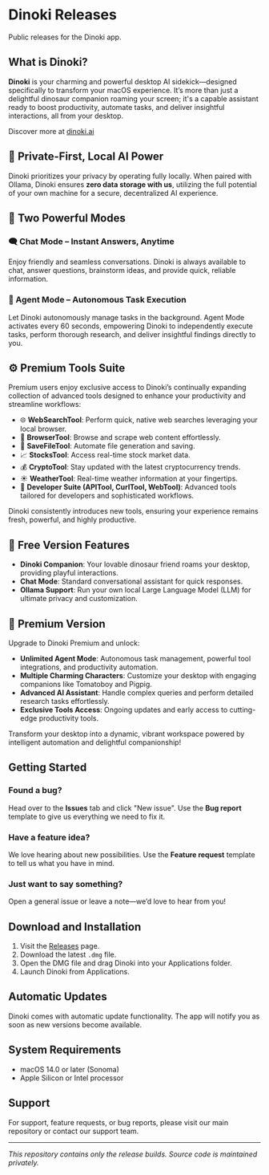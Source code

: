 # Dinoki Releases

Public releases for the Dinoki app.

## What is Dinoki?

**Dinoki** is your charming and powerful desktop AI sidekick—designed specifically to transform your macOS experience. It’s more than just a delightful dinosaur companion roaming your screen; it's a capable assistant ready to boost productivity, automate tasks, and deliver insightful interactions, all from your desktop.

Discover more at [dinoki.ai](https://dinoki.ai)

## 🌟 Private-First, Local AI Power

Dinoki prioritizes your privacy by operating fully locally. When paired with Ollama, Dinoki ensures **zero data storage with us**, utilizing the full potential of your own machine for a secure, decentralized AI experience.

## 🚀 Two Powerful Modes

### 🗨️ Chat Mode – Instant Answers, Anytime

Enjoy friendly and seamless conversations. Dinoki is always available to chat, answer questions, brainstorm ideas, and provide quick, reliable information.

### 🤖 Agent Mode – Autonomous Task Execution

Let Dinoki autonomously manage tasks in the background. Agent Mode activates every 60 seconds, empowering Dinoki to independently execute tasks, perform thorough research, and deliver insightful findings directly to you.

## ⚙️ Premium Tools Suite

Premium users enjoy exclusive access to Dinoki’s continually expanding collection of advanced tools designed to enhance your productivity and streamline workflows:

* 🌐 **WebSearchTool**: Perform quick, native web searches leveraging your local browser.
* 🧭 **BrowserTool**: Browse and scrape web content effortlessly.
* 📁 **SaveFileTool**: Automate file generation and saving.
* 📈 **StocksTool**: Access real-time stock market data.
* 💰 **CryptoTool**: Stay updated with the latest cryptocurrency trends.
* ☀️ **WeatherTool**: Real-time weather information at your fingertips.
* 🔧 **Developer Suite (APITool, CurlTool, WebTool)**: Advanced tools tailored for developers and sophisticated workflows.

Dinoki consistently introduces new tools, ensuring your experience remains fresh, powerful, and highly productive.

## 🎁 Free Version Features

* **Dinoki Companion**: Your lovable dinosaur friend roams your desktop, providing playful interactions.
* **Chat Mode**: Standard conversational assistant for quick responses.
* **Ollama Support**: Run your own local Large Language Model (LLM) for ultimate privacy and customization.

## 🌟 Premium Version

Upgrade to Dinoki Premium and unlock:

* **Unlimited Agent Mode**: Autonomous task management, powerful tool integrations, and productivity automation.
* **Multiple Charming Characters**: Customize your desktop with engaging companions like Tomatoboy and Pigpig.
* **Advanced AI Assistant**: Handle complex queries and perform detailed research tasks effortlessly.
* **Exclusive Tools Access**: Ongoing updates and early access to cutting-edge productivity tools.

Transform your desktop into a dynamic, vibrant workspace powered by intelligent automation and delightful companionship!

## Getting Started

### Found a bug?

Head over to the **Issues** tab and click "New issue". Use the **Bug report** template to give us everything we need to fix it.

### Have a feature idea?

We love hearing about new possibilities. Use the **Feature request** template to tell us what you have in mind.

### Just want to say something?

Open a general issue or leave a note—we’d love to hear from you!

## Download and Installation

1. Visit the [Releases](https://github.com/tpae/dinoki-releases/releases) page.
2. Download the latest `.dmg` file.
3. Open the DMG file and drag Dinoki into your Applications folder.
4. Launch Dinoki from Applications.

## Automatic Updates

Dinoki comes with automatic update functionality. The app will notify you as soon as new versions become available.

## System Requirements

* macOS 14.0 or later (Sonoma)
* Apple Silicon or Intel processor

## Support

For support, feature requests, or bug reports, please visit our main repository or contact our support team.

---

*This repository contains only the release builds. Source code is maintained privately.*
